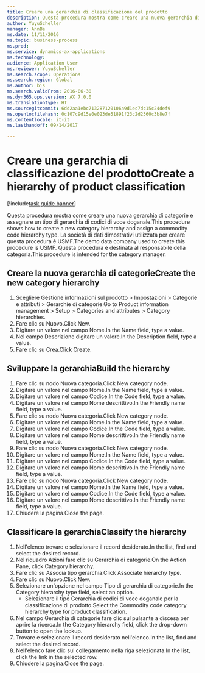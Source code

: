 ```yaml
--- 
title: Creare una gerarchia di classificazione del prodotto
description: Questa procedura mostra come creare una nuova gerarchia di categorie e assegnare un tipo di gerarchia di codici di voce doganale.
author: YuyuScheller
manager: AnnBe
ms.date: 11/11/2016
ms.topic: business-process
ms.prod: 
ms.service: dynamics-ax-applications
ms.technology: 
audience: Application User
ms.reviewer: YuyuScheller
ms.search.scope: Operations
ms.search.region: Global
ms.author: bis
ms.search.validFrom: 2016-06-30
ms.dyn365.ops.version: AX 7.0.0
ms.translationtype: HT
ms.sourcegitcommit: 6dd2aa1ebc713287120106a9d1ec7dc15c24def9
ms.openlocfilehash: 0c107c9d15e0e023de51891f23c2d2360c3b8e7f
ms.contentlocale: it-it
ms.lasthandoff: 09/14/2017

---
```

# <a name="create-a-hierarchy-of-product-classification"></a><span data-ttu-id="04e67-103">Creare una gerarchia di classificazione del prodotto</span><span class="sxs-lookup"><span data-stu-id="04e67-103">Create a hierarchy of product classification</span></span>

[!include[task guide banner](../../includes/task-guide-banner.md)]

<span data-ttu-id="04e67-104">Questa procedura mostra come creare una nuova gerarchia di categorie e assegnare un tipo di gerarchia di codici di voce doganale.</span><span class="sxs-lookup"><span data-stu-id="04e67-104">This procedure shows how to create a new category hierarchy and assign a commodity code hierarchy type.</span></span> <span data-ttu-id="04e67-105">La società di dati dimostrativi utilizzata per creare questa procedura è USMF.</span><span class="sxs-lookup"><span data-stu-id="04e67-105">The demo data company used to create this procedure is USMF.</span></span> <span data-ttu-id="04e67-106">Questa procedura è destinata al responsabile della categoria.</span><span class="sxs-lookup"><span data-stu-id="04e67-106">This procedure is intended for the category manager.</span></span>


## <a name="create-the-new-category-hierarchy"></a><span data-ttu-id="04e67-107">Creare la nuova gerarchia di categorie</span><span class="sxs-lookup"><span data-stu-id="04e67-107">Create the new category hierarchy</span></span>
1. <span data-ttu-id="04e67-108">Scegliere Gestione informazioni sul prodotto > Impostazioni > Categorie e attributi > Gerarchie di categorie.</span><span class="sxs-lookup"><span data-stu-id="04e67-108">Go to Product information management > Setup > Categories and attributes > Category hierarchies.</span></span>
2. <span data-ttu-id="04e67-109">Fare clic su Nuovo.</span><span class="sxs-lookup"><span data-stu-id="04e67-109">Click New.</span></span>
3. <span data-ttu-id="04e67-110">Digitare un valore nel campo Nome.</span><span class="sxs-lookup"><span data-stu-id="04e67-110">In the Name field, type a value.</span></span>
4. <span data-ttu-id="04e67-111">Nel campo Descrizione digitare un valore.</span><span class="sxs-lookup"><span data-stu-id="04e67-111">In the Description field, type a value.</span></span>
5. <span data-ttu-id="04e67-112">Fare clic su Crea.</span><span class="sxs-lookup"><span data-stu-id="04e67-112">Click Create.</span></span>

## <a name="build-the-hierarchy"></a><span data-ttu-id="04e67-113">Sviluppare la gerarchia</span><span class="sxs-lookup"><span data-stu-id="04e67-113">Build the hierarchy</span></span>
1. <span data-ttu-id="04e67-114">Fare clic su nodo Nuova categoria.</span><span class="sxs-lookup"><span data-stu-id="04e67-114">Click New category node.</span></span>
2. <span data-ttu-id="04e67-115">Digitare un valore nel campo Nome.</span><span class="sxs-lookup"><span data-stu-id="04e67-115">In the Name field, type a value.</span></span>
3. <span data-ttu-id="04e67-116">Digitare un valore nel campo Codice.</span><span class="sxs-lookup"><span data-stu-id="04e67-116">In the Code field, type a value.</span></span>
4. <span data-ttu-id="04e67-117">Digitare un valore nel campo Nome descrittivo.</span><span class="sxs-lookup"><span data-stu-id="04e67-117">In the Friendly name field, type a value.</span></span>
5. <span data-ttu-id="04e67-118">Fare clic su nodo Nuova categoria.</span><span class="sxs-lookup"><span data-stu-id="04e67-118">Click New category node.</span></span>
6. <span data-ttu-id="04e67-119">Digitare un valore nel campo Nome.</span><span class="sxs-lookup"><span data-stu-id="04e67-119">In the Name field, type a value.</span></span>
7. <span data-ttu-id="04e67-120">Digitare un valore nel campo Codice.</span><span class="sxs-lookup"><span data-stu-id="04e67-120">In the Code field, type a value.</span></span>
8. <span data-ttu-id="04e67-121">Digitare un valore nel campo Nome descrittivo.</span><span class="sxs-lookup"><span data-stu-id="04e67-121">In the Friendly name field, type a value.</span></span>
9. <span data-ttu-id="04e67-122">Fare clic su nodo Nuova categoria.</span><span class="sxs-lookup"><span data-stu-id="04e67-122">Click New category node.</span></span>
10. <span data-ttu-id="04e67-123">Digitare un valore nel campo Nome.</span><span class="sxs-lookup"><span data-stu-id="04e67-123">In the Name field, type a value.</span></span>
11. <span data-ttu-id="04e67-124">Digitare un valore nel campo Codice.</span><span class="sxs-lookup"><span data-stu-id="04e67-124">In the Code field, type a value.</span></span>
12. <span data-ttu-id="04e67-125">Digitare un valore nel campo Nome descrittivo.</span><span class="sxs-lookup"><span data-stu-id="04e67-125">In the Friendly name field, type a value.</span></span>
13. <span data-ttu-id="04e67-126">Fare clic su nodo Nuova categoria.</span><span class="sxs-lookup"><span data-stu-id="04e67-126">Click New category node.</span></span>
14. <span data-ttu-id="04e67-127">Digitare un valore nel campo Nome.</span><span class="sxs-lookup"><span data-stu-id="04e67-127">In the Name field, type a value.</span></span>
15. <span data-ttu-id="04e67-128">Digitare un valore nel campo Codice.</span><span class="sxs-lookup"><span data-stu-id="04e67-128">In the Code field, type a value.</span></span>
16. <span data-ttu-id="04e67-129">Digitare un valore nel campo Nome descrittivo.</span><span class="sxs-lookup"><span data-stu-id="04e67-129">In the Friendly name field, type a value.</span></span>
17. <span data-ttu-id="04e67-130">Chiudere la pagina.</span><span class="sxs-lookup"><span data-stu-id="04e67-130">Close the page.</span></span>

## <a name="classify-the-hierarchy"></a><span data-ttu-id="04e67-131">Classificare la gerarchia</span><span class="sxs-lookup"><span data-stu-id="04e67-131">Classify the hierarchy</span></span>
1. <span data-ttu-id="04e67-132">Nell'elenco trovare e selezionare il record desiderato.</span><span class="sxs-lookup"><span data-stu-id="04e67-132">In the list, find and select the desired record.</span></span>
2. <span data-ttu-id="04e67-133">Nel riquadro Azioni fare clic su Gerarchia di categorie.</span><span class="sxs-lookup"><span data-stu-id="04e67-133">On the Action Pane, click Category hierarchy.</span></span>
3. <span data-ttu-id="04e67-134">Fare clic su Associa tipo gerarchia.</span><span class="sxs-lookup"><span data-stu-id="04e67-134">Click Associate hierarchy type.</span></span>
4. <span data-ttu-id="04e67-135">Fare clic su Nuovo.</span><span class="sxs-lookup"><span data-stu-id="04e67-135">Click New.</span></span>
5. <span data-ttu-id="04e67-136">Selezionare un'opzione nel campo Tipo di gerarchia di categorie.</span><span class="sxs-lookup"><span data-stu-id="04e67-136">In the Category hierarchy type field, select an option.</span></span>
    * <span data-ttu-id="04e67-137">Selezionare il tipo Gerarchia di codici di voce doganale per la classificazione di prodotto.</span><span class="sxs-lookup"><span data-stu-id="04e67-137">Select the Commodity code category hierarchy type for product classification.</span></span>  
6. <span data-ttu-id="04e67-138">Nel campo Gerarchia di categorie fare clic sul pulsante a discesa per aprire la ricerca.</span><span class="sxs-lookup"><span data-stu-id="04e67-138">In the Category hierarchy field, click the drop-down button to open the lookup.</span></span>
7. <span data-ttu-id="04e67-139">Trovare e selezionare il record desiderato nell'elenco.</span><span class="sxs-lookup"><span data-stu-id="04e67-139">In the list, find and select the desired record.</span></span>
8. <span data-ttu-id="04e67-140">Nell'elenco fare clic sul collegamento nella riga selezionata.</span><span class="sxs-lookup"><span data-stu-id="04e67-140">In the list, click the link in the selected row.</span></span>
9. <span data-ttu-id="04e67-141">Chiudere la pagina.</span><span class="sxs-lookup"><span data-stu-id="04e67-141">Close the page.</span></span>


